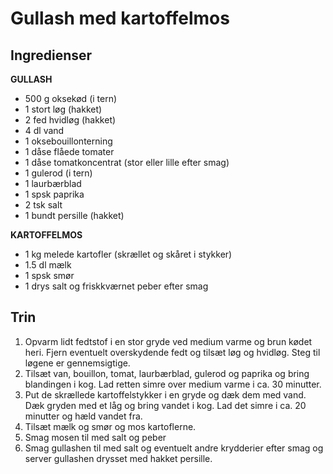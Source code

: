 # Gullash med kartoffelmos

## Ingredienser
**GULLASH**
- 500 g oksekød (i tern)
- 1 stort løg (hakket)
- 2 fed hvidløg (hakket)
- 4 dl vand
- 1 oksebouillonterning
- 1 dåse flåede tomater
- 1 dåse tomatkoncentrat (stor eller lille efter smag)
- 1 gulerod (i tern)
- 1 laurbærblad
- 1 spsk paprika
- 2 tsk salt
- 1 bundt persille (hakket)

**KARTOFFELMOS**
- 1 kg melede kartofler (skrællet og skåret i stykker)
- 1.5 dl mælk
- 1 spsk smør
- 1 drys salt og friskkværnet peber efter smag

## Trin
1. Opvarm lidt fedtstof i en stor gryde ved medium varme og brun kødet heri. Fjern eventuelt overskydende fedt og tilsæt løg og hvidløg. Steg til løgene er gennemsigtige.
2. Tilsæt van, bouillon, tomat, laurbærblad, gulerod og paprika og bring blandingen i kog. Lad retten simre over medium varme i ca. 30 minutter.
3. Put de skrællede kartoffelstykker i en gryde og dæk dem med vand. Dæk gryden med et låg og bring vandet i kog. Lad det simre i ca. 20 minutter og hæld vandet fra.
4. Tilsæt mælk og smør og mos kartoflerne.
5. Smag mosen til med salt og peber
6. Smag gullashen til med salt og eventuelt andre krydderier efter smag og server gullashen drysset med hakket persille.